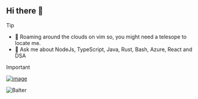 ## Hi there 👋

> [!tip]
> - 🔭 Roaming around the clouds on vim so, you might need a telesope to locate me.
> - 💬 Ask me about NodeJs, TypeScript, Java, Rust, Bash, Azure, React and DSA

> [!important]
> [![image](https://github.com/user-attachments/assets/7b20bc72-5b72-46ef-ae6f-3d293c40167a)](https://workstreamautomation.com)


![Balter](https://i.pinimg.com/originals/a6/48/5b/a6485b21036162120ee2757e5fc0216f.jpg "GOAT")
